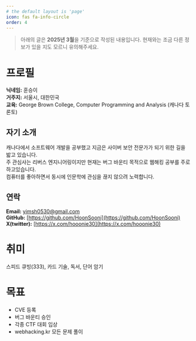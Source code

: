 ```yaml
---
# the default layout is 'page'
icon: fas fa-info-circle
order: 4
---
```


> 아래의 글은 **2025년 3월**을 기준으로 작성된 내용입니다. 현재와는 조금 다른 정보가 있을 지도 모르니 유의해주세요.

# 프로필
**닉네임:** 훈승이<br />
**거주지:** 서울시, 대한민국<br />
**교육:** George Brown College, Computer Programming and Analysis (캐나다 토론토)<br />

## 자기 소개
캐나다에서 소프트웨어 개발을 공부했고 지금은 사이버 보안 전문가가 되기 위한 길을 밟고 있습니다.<br />
주 관심사는 리버스 엔지니어링이지만 현재는 버그 바운티 목적으로 웹해킹 공부를 주로 하고있습니다.<br />
컴퓨터를 좋아하면서 동시에 인문학에 관심을 끊지 않으려 노력합니다.

## 연락
**Email:** [yimsh0530@gmail.com](mailto:yimsh0530@gmail.com)<br />
**GitHub:** [https://github.com/HoonSooni](https://github.com/HoonSooni)<br />
**X(twitter):** [https://x.com/hooonie30](https://x.com/hooonie30)

# 취미
스피드 큐빙(333), 카드 기술, 독서, 단어 암기

# 목표
* CVE 등록
* 버그 바운티 승인
* 각종 CTF 대회 입상
* webhacking.kr 모든 문제 풀이